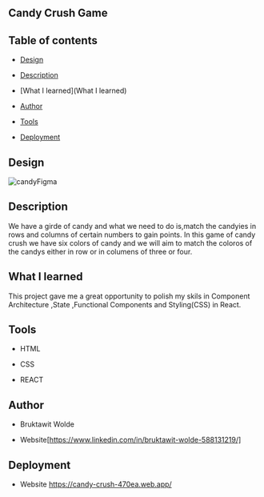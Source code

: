 
## Candy Crush Game 

## Table of contents

   * [Design](#Design)
   
   * [Description](#Description)
   
   * [What I learned](What I learned)

   * [Author](#Author)
   * [Tools](#Tools)
   * [Deployment](#Deployment)

## Design

![candyFigma](https://user-images.githubusercontent.com/93556946/196817408-a1a49a6d-6543-4c04-97ac-8e1c9a90526c.PNG)


## Description 

We have a girde of candy and what we need to do is,match the candyies in rows and columns of certain numbers to gain points. In this game of candy crush we have six colors of candy and we will aim to match the coloros of the candys either in row or in columens of three or four.

## What I learned 

 This project gave me a  great opportunity to polish  my skils in Component Architecture ,State ,Functional Components and Styling(CSS) in React.
 
 ## Tools
 
   * HTML
   
   * CSS
   
   * REACT

## Author

  * Bruktawit Wolde

  * Website[https://www.linkedin.com/in/bruktawit-wolde-588131219/]

## Deployment

  * Website https://candy-crush-470ea.web.app/











